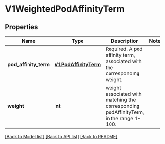 # V1WeightedPodAffinityTerm

## Properties
Name | Type | Description | Notes
------------ | ------------- | ------------- | -------------
**pod_affinity_term** | [**V1PodAffinityTerm**](V1PodAffinityTerm.md) | Required. A pod affinity term, associated with the corresponding weight. | 
**weight** | **int** | weight associated with matching the corresponding podAffinityTerm, in the range 1-100. | 

[[Back to Model list]](../README.md#documentation-for-models) [[Back to API list]](../README.md#documentation-for-api-endpoints) [[Back to README]](../README.md)


